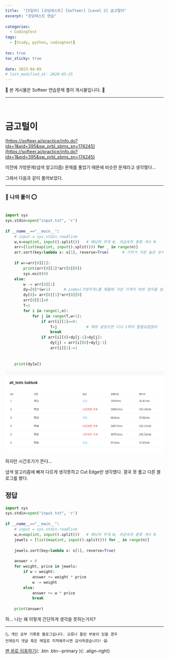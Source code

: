 ```yaml
---
title:  "[5일차] [코딩테스트] [Softeer] [Level 2] 금고털이" 
excerpt: "코딩테스트 연습"

categories:
  - CodingTest
tags:
  - [Study, python, codingtest]

toc: true
toc_sticky: true
 
date: 2023-04-09
# last_modified_at: 2020-05-25
---
```


🎀 본 게시물은 Softeer 연습문제 풀이 게시물입니다. 🎀 

---
<br>

# 금고털이

[https://softeer.ai/practice/info.do?idx=1&eid=395&sw_prbl_sbms_sn=174245](https://softeer.ai/practice/info.do?idx=1&eid=395&sw_prbl_sbms_sn=174245)


이전에 가방문제(냅색 알고리즘) 문제를 풀었기 때문에 비슷한 문제라고 생각했다...

그래서 다음과 같이 풀어보았다.

---

### 🚀 나의 풀이 ⭕

```python

import sys 
sys.stdin=open("input.txt", 'r')

if __name__=="__main__":
    # input = sys.stdin.readline
    w,n=map(int, input().split())   # 배낭의 무게 W, 귀금속의 종류 개수 N
    arr=[list(map(int, input().split())) for _ in range(n)]
    arr.sort(key=lambda x: x[1], reverse=True)      # 가치가 가장 높은 보석먼저 가방에 때려 넣기 위해 
    
    if w<=arr[0][1]:
        print(arr[0][1]*arr[0][0])
        sys.exit(0)
    else:
        w -= arr[0][1]
        dy=[0]*(w+1)      # index(가방무게)를 채울때 가장 가격이 비싼 경우를 넣는다.
        dy[0]= arr[0][1]*arr[0][0]
        arr[0][1]=0
        T=1
        for i in range(1,n):
            for j in range(T,w+1):
                if arr[i][1]==0:
                    T=j             # 채워 넣었으면 다시 1부터 할필요없잖아
                    break 
                if arr[i][0]+dy[j-1]>dy[j]:
                    dy[j] = arr[i][0]+dy[j-1]
                    arr[i][1]-=1


    print(dy[w])

```

![그림1](../../../assets\posts\Study\CodingTest\2023-04-12-cote10.png)

하지만 시간초가가 뜬다... 

냅색 알고리즘에 빠져 다르게 생각못하고 Cut Edge만 생각했다. 결국 못 풀고 다른 블로그를 봤다. 

## 정답

```python
import sys 
sys.stdin=open("input.txt", 'r')

if __name__=="__main__":
    # input = sys.stdin.readline
    w,n=map(int, input().split())   # 배낭의 무게 W, 귀금속의 종류 개수 N
    jewels = [list(map(int, input().split())) for _ in range(n)]
 
    jewels.sort(key=lambda x: x[1], reverse=True)
    
    answer = 0
    for weight, price in jewels:
        if w > weight:
            answer += weight * price
            w -= weight
        else:
            answer += w * price
            break
    
    print(answer)

```

하... 나는 왜 이렇게 간단하게 생각을 못하는거지? 

***
    🌜 개인 공부 기록용 블로그입니다. 오류나 틀린 부분이 있을 경우 
    언제든지 댓글 혹은 메일로 지적해주시면 감사하겠습니다! 😄

[맨 위로 이동하기](#){: .btn .btn--primary }{: .align-right}